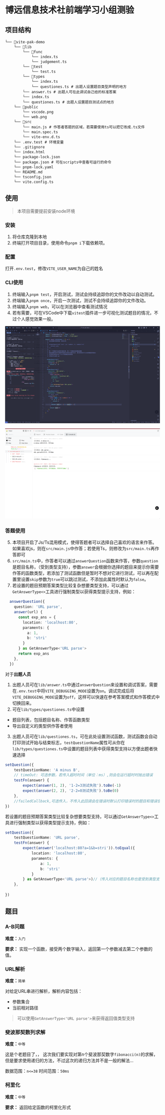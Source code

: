 # 博远信息技术社前端学习小组测验

## 项目结构

``` 项目结构
└── 📁vite-pak-demo
    └── 📁lib
        └── 📁func
            └── index.ts
            └── judgement.ts
        └── 📁test
            └── test.ts
        └── 📁types
            └── index.ts
            └── questiones.ts # 出题人设置题目类型声明的地方
        └── answer.ts # 出题人可在此调试自己给的标准答案
        └── index.ts
        └── questiones.ts # 出题人设置题目测试点的地方
    └── 📁public
        └── vscode.png
        └── web.png
    └── 📁src
        └── main.js # 作答者答题的区域，若需要使用ts可以把它改成.ts文件
        └── main.spec.ts
        └── vite-env.d.ts
    └── .env.test # 环境变量
    └── .gitignore
    └── index.html
    └── package-lock.json
    └── package.json # 可在scripts中查看可运行的命令
    └── pnpm-lock.yaml
    └── README.md
    └── tsconfig.json
    └── vite.config.ts
```

## 使用

> 本项目需要提前安装node环境

### 安装

1. 将仓库克隆到本地
2. 终端打开项目目录，使用命令`pnpm i`下载依赖项。

### 配置

打开`.env.test`，修改`VITE_USER_NAME`为自己的姓名

### CLI使用

1. 终端输入`pnpm test`，开启测试，测试会持续追踪你的文件改动以自动测试。
2. 终端输入`pnpm once`，开启一次测试，测试不会持续追踪你的文件改动。
3. 终端输入`pnpm web`，可以在浏览器中查看测试情况
4. 若有需要，可在VSCode中下载`vitest`插件进一步可视化测试题目的情况，不过个人感觉效果一般。

![在vscode中使用终端的效果](/public/vscode.png)

![在浏览器中查看的效果](/public/web.png)

### 答题使用

5. 本项目开启了Js/Ts混用模式，使得答题者可以选择自己喜欢的语言来作答。如果喜欢js，则在`src/main.js`中作答；若使用Ts，则修改为`src/main.ts`再作答即可
6. `src/main.ts`中，作答者可以通过`answerQuestion`函数来作答，参数`question`是题目名称，（受到类型支持），参数`answer`会根据你选择的题目来提示你需要作答的函数类型，若添加了测试函数但是暂时不想对它进行测试，可以再在配置里设置`skip`参数为`true`可以跳过测试，不添加此属性时默认为`false`。
7. 若设置的题目预期答案类型比较复杂想要类型支持，可以通过`GetAnswerType<>`工具进行强制类型以获得类型提示支持，例如：

```ts
  answerQuestion({
    question: 'URL parse',
    answer(url) {
      const exp_ans = {
        location: 'localhost:80',
        paraments: {
          a: 1,
          b: 'stri'
        }
      } as GetAnswerType<'URL parse'>
      return exp_ans
    },
  })
```

对于**出题人员**

1. 出题人员可在`lib/answer.ts`中通过`answerQuestion`来设置和调试答案，需要在`.env.test`中将`VITE_DEBUGGING_MODE`设置为`on`。调试完成后将`VITE_DEBUGGING_MODE`设置为`off`，这样可以快速在参考答案模式和作答模式中切换回来。
2. 可在`lib/types/questiones.ts`中设置
  - 题目列表，包括题目名称、作答函数类型
  - 导出自定义的类型供作答者使用
3. 出题人员可在`lib/questiones.ts`，可在此处设置测试函数，测试函数会自动打印测试开始与结束标志，`testQuestionName`属性可从你在`lib/types/questiones.ts`中设置的题目列表中获得类型支持以方便出题者快速选择

```ts
setQuestion({
    testQuestionName: 'A minus B',
    // timeOut: 可选参数，若传入超时时间（单位：ms）,则会在运行超时时抛出错误
    testFn(answer) {
        expect(answer(1, 2), '1-2=3测试失败').toBe(-1)
        expect(answer(2, 2), '2-2=0测试失败').toBe(0)
    },
    //failedCallback,可选传入，不传入此回调会在错误时默认打印错误时的题目和错误信息
})
```

若设置的题目预期答案类型比较复杂想要类型支持，可以通过`GetAnswerType<>`工具进行强制类型以获得类型提示支持，例如：

```ts
setQuestion({
    testQuestionName: 'URL parse',
    testFn(answer) {
        expect(answer('localhost:80?a=1&b=stri')).toEqual({
            location: 'localhost:80',
            paraments: {
                a: 1,
                b: 'stri'
            }
        } as GetAnswerType<'URL parse'>)//（传入对应的题目名称也是受到类型支持以方便快速选择的）
    },
    
})
```

## 题目

### A-B问题

**难度：**`入门`

**要求：** 实现一个函数，接受两个数字输入，返回第一个参数减去第二个参数的值。

### URL解析

**难度：**`简单`

对给定URL串进行解析，解析内容包括：
- 参数集合
- 当前相对路径

> 可以使用`GetAnswerType<'URL parse'>`来获得返回值类型支持

### 斐波那契数列求解

**难度：**`中等`

这是个老题目了，，
这次我们要实现对第n个斐波那契数字`fibonacci(n)`的求解，
但是要求使用递归的方法，不过这次的递归方法并不是一般的解法...

数据范围：`n<=38`
时间范围：`50ms`


### 柯里化

**难度：**`中等`

**要求：** 返回给定函数的柯里化形式

